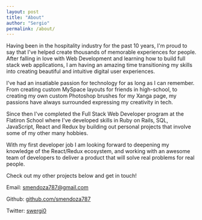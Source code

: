 ```yaml
---
layout: post
title: "About"
author: "Sergio"
permalink: /about/
---
```


Having been in the hospitality industry for the past 10 years, I'm proud to say that I've helped create thousands of memorable experiences for people. After falling in love with Web Development and learning how to build full stack web applications, I am having an amazing time transitioning my skills into creating beautiful and intuitive digital user experiences.

I've had an insatiable passion for technology for as long as I can remember. From creating custom MySpace layouts for friends in high-school, to creating my own custom Photoshop brushes for my Xanga page, my passions have always surrounded expressing my creativity in tech.

Since then I've completed the Full Stack Web Developer program at the Flatiron School where I've developed skills in Ruby on Rails, SQL, JavaScript, React and Redux by building out personal projects that involve some of my other many hobbies.

With my first developer job I am looking forward to deepening my knowledge of the React/Redux ecosystem, and working with an awesome team of developers to deliver a product that will solve real problems for real people.

Check out my other projects below and get in touch!

Email: [smendoza787@gmail.com](mailto:smendoza787@gmail.com)

Github: [github.com/smendoza787](https://github.com/smendoza787)

Twitter: [swergi0](https://twitter.com/swergi0)
